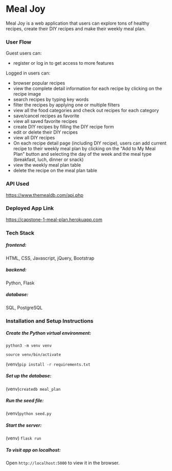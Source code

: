 # Meal Joy
Meal Joy is a web application that users can explore tons of healthy recipes, create their DIY recipes and make their weekly meal plan.

### User Flow
Guest users can:
- register or log in to get access to more features

Logged in users can: 
- browser popular recipes
- view the complete detail information for each recipe by clicking on the recipe image
- search recipes by typing key words
- filter the recipes by applying one or multiple filters
- view all the food categories and check out recipes for each category
- save/cancel recipes as favorite
- view all saved favorite recipes
- create DIY recipes by filling the DIY recipe form
- edit or delete their DIY recipes
- view all DIY recipes
- On each recipe detail page (including DIY recipe), users can add current recipe to their weekly meal plan by clicking on the "Add to My Meal Plan" button and selecting the day of the week and the meal type (breakfast, luch, dinner or snack) 
- view the weekly meal plan table
- delete the recipe on the meal plan table

### API Used
https://www.themealdb.com/api.php

### Deployed App Link
https://capstone-1-meal-plan.herokuapp.com

### Tech Stack

##### frontend: 
HTML, CSS, Javascript, jQuery, Bootstrap

##### backend: 
Python, Flask

##### database: 
SQL, PostgreSQL

### Installation and Setup Instructions

##### Create the Python virtual environment:
 `python3 -m venv venv`

 `source venv/bin/activate`
 
 (venv)`pip install -r requirements.txt`

##### Set up the database:
 (venv)`createdb meal_plan`

##### Run the seed file:
 (venv)`python seed.py`

##### Start the server:
 (venv) `flask run`

##### To visit app on localhost:
Open `http://localhost:5000` to view it in the browser.
